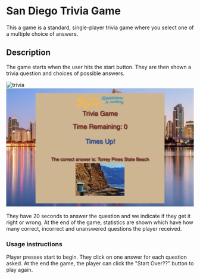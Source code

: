 # San Diego Trivia Game

This a game is a standard, single-player trivia game where you select one of a multiple choice of answers.

## Description 

The game starts when the user hits the start button.  They are then shown a trivia question and choices of possible answers.

<img width="1028" alt="trivia" src="./assets/images/trivia.png">
<img width="1028" alt="trivia" src="./assets/images/trivia2.png">
 
They have 20 seconds to answer the question and we indicate if they get it right or wrong.  At the end of the game, statistics are shown which have how many correct, incorrect and unanswered questions the player received.

### Usage instructions

Player presses start to begin.  They click on one answer for each question asked.  At the end the game, the player can click the "Start Over??" button to play again.
